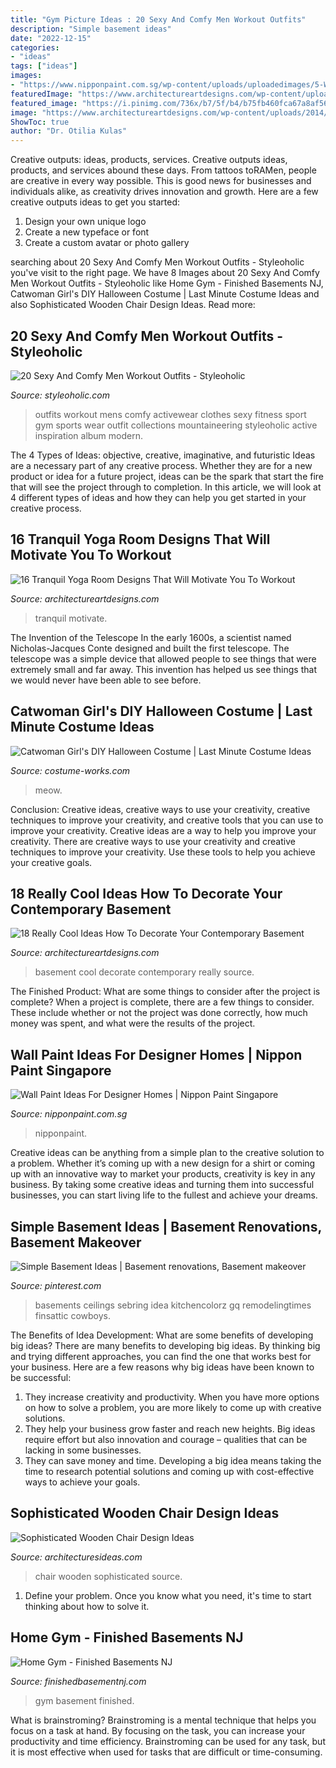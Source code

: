 ```yaml
---
title: "Gym Picture Ideas : 20 Sexy And Comfy Men Workout Outfits"
description: "Simple basement ideas"
date: "2022-12-15"
categories:
- "ideas"
tags: ["ideas"]
images:
- "https://www.nipponpaint.com.sg/wp-content/uploads/uploadedimages/5-Wall-Paint-Ideas-For-the-Ultimate-Designer-Home.jpg"
featuredImage: "https://www.architectureartdesigns.com/wp-content/uploads/2014/11/16-Tranquil-Yoga-Room-Designs-That-Will-Motivate-You-To-Workout-14.jpg"
featured_image: "https://i.pinimg.com/736x/b7/5f/b4/b75fb460fca67a8af5648fede356a198.jpg"
image: "https://www.architectureartdesigns.com/wp-content/uploads/2014/11/16-Tranquil-Yoga-Room-Designs-That-Will-Motivate-You-To-Workout-14.jpg"
ShowToc: true
author: "Dr. Otilia Kulas"
---
```



Creative outputs: ideas, products, services.
Creative outputs ideas, products, and services abound these days. From tattoos toRAMen, people are creative in every way possible. This is good news for businesses and individuals alike, as creativity drives innovation and growth. Here are a few creative outputs ideas to get you started:
1. Design your own unique logo
2. Create a new typeface or font
3. Create a custom avatar or photo gallery

	

		
searching about 20 Sexy And Comfy Men Workout Outfits - Styleoholic you've visit to the right page. We have 8 Images about 20 Sexy And Comfy Men Workout Outfits - Styleoholic like Home Gym - Finished Basements NJ, Catwoman Girl&#039;s DIY Halloween Costume | Last Minute Costume Ideas and also Sophisticated Wooden Chair Design Ideas. Read more:
		
    
## 20 Sexy And Comfy Men Workout Outfits - Styleoholic

<img loading=lazy src="https://i.styleoholic.com/2016/02/sexy-and-comfy-men-workout-outfits-17.jpg" onerror="this.onerror=null;this.src='https://tse4.mm.bing.net/th?id=OIP.bqCpIEQChQ6cd567qnRX5gHaM2&amp;pid=15.1';" alt="20 Sexy And Comfy Men Workout Outfits - Styleoholic">

_Source: styleoholic.com_

>outfits workout mens comfy activewear clothes sexy fitness sport gym sports wear outfit collections mountaineering styleoholic active inspiration album modern. 

	

The 4 Types of Ideas: objective, creative, imaginative, and futuristic
Ideas are a necessary part of any creative process. Whether they are for a new product or idea for a future project, ideas can be the spark that start the fire that will see the project through to completion. In this article, we will look at 4 different types of ideas and how they can help you get started in your creative process.

    
## 16 Tranquil Yoga Room Designs That Will Motivate You To Workout

<img loading=lazy src="https://www.architectureartdesigns.com/wp-content/uploads/2014/11/16-Tranquil-Yoga-Room-Designs-That-Will-Motivate-You-To-Workout-14.jpg" onerror="this.onerror=null;this.src='https://tse2.mm.bing.net/th?id=OIP.9XO7WGdKW4f2VF0TF0A8xwHaE8&amp;pid=15.1';" alt="16 Tranquil Yoga Room Designs That Will Motivate You To Workout">

_Source: architectureartdesigns.com_

>tranquil motivate. 

	

The Invention of the Telescope
In the early 1600s, a scientist named Nicholas-Jacques Conte designed and built the first telescope. The telescope was a simple device that allowed people to see things that were extremely small and far away. This invention has helped us see things that we would never have been able to see before.

    
## Catwoman Girl&#039;s DIY Halloween Costume | Last Minute Costume Ideas

<img loading=lazy src="https://photos.costume-works.com/full/catwoman19.jpg" onerror="this.onerror=null;this.src='https://tse3.mm.bing.net/th?id=OIP.pdwjhHSbkCsZYerJYBKJDwHaKY&amp;pid=15.1';" alt="Catwoman Girl&#039;s DIY Halloween Costume | Last Minute Costume Ideas">

_Source: costume-works.com_

>meow. 

	

Conclusion: Creative ideas, creative ways to use your creativity, creative techniques to improve your creativity, and creative tools that you can use to improve your creativity.
Creative ideas are a way to help you improve your creativity. There are creative ways to use your creativity and creative techniques to improve your creativity. Use these tools to help you achieve your creative goals.

    
## 18 Really Cool Ideas How To Decorate Your Contemporary Basement

<img loading=lazy src="https://www.architectureartdesigns.com/wp-content/uploads/2015/11/936-630x419.jpg" onerror="this.onerror=null;this.src='https://tse3.mm.bing.net/th?id=OIP.kQtYeUrqCKXcU6KbUhLBmQHaE7&amp;pid=15.1';" alt="18 Really Cool Ideas How To Decorate Your Contemporary Basement">

_Source: architectureartdesigns.com_

>basement cool decorate contemporary really source. 

	

The Finished Product: What are some things to consider after the project is complete?
When a project is complete, there are a few things to consider. These include whether or not the project was done correctly, how much money was spent, and what were the results of the project.

    
## Wall Paint Ideas For Designer Homes | Nippon Paint Singapore

<img loading=lazy src="https://www.nipponpaint.com.sg/wp-content/uploads/uploadedimages/5-Wall-Paint-Ideas-For-the-Ultimate-Designer-Home.jpg" onerror="this.onerror=null;this.src='https://tse3.mm.bing.net/th?id=OIP.MQWzjWaRrAZQrR6E4nPRRwHaD4&amp;pid=15.1';" alt="Wall Paint Ideas For Designer Homes | Nippon Paint Singapore">

_Source: nipponpaint.com.sg_

>nipponpaint. 

	

Creative ideas can be anything from a simple plan to the creative solution to a problem. Whether it’s coming up with a new design for a shirt or coming up with an innovative way to market your products, creativity is key in any business. By taking some creative ideas and turning them into successful businesses, you can start living life to the fullest and achieve your dreams.

    
## Simple Basement Ideas | Basement Renovations, Basement Makeover

<img loading=lazy src="https://i.pinimg.com/736x/b7/5f/b4/b75fb460fca67a8af5648fede356a198.jpg" onerror="this.onerror=null;this.src='https://tse4.mm.bing.net/th?id=OIP.LxjgFzNXxyW5ttGD5e7sYgHaJ4&amp;pid=15.1';" alt="Simple Basement Ideas | Basement renovations, Basement makeover">

_Source: pinterest.com_

>basements ceilings sebring idea kitchencolorz gq remodelingtimes finsattic cowboys. 

	

The Benefits of Idea Development: What are some benefits of developing big ideas?
There are many benefits to developing big ideas. By thinking big and trying different approaches, you can find the one that works best for your business. Here are a few reasons why big ideas have been known to be successful: 
1. They increase creativity and productivity. When you have more options on how to solve a problem, you are more likely to come up with creative solutions. 
2. They help your business grow faster and reach new heights. Big ideas require effort but also innovation and courage – qualities that can be lacking in some businesses. 
3. They can save money and time. Developing a big idea means taking the time to research potential solutions and coming up with cost-effective ways to achieve your goals.

    
## Sophisticated Wooden Chair Design Ideas

<img loading=lazy src="http://architecturesideas.com/wp-content/uploads/2017/05/05-28.jpg" onerror="this.onerror=null;this.src='https://tse2.mm.bing.net/th?id=OIP.RI6-yYdI7DLAem3n280uuQHaJ3&amp;pid=15.1';" alt="Sophisticated Wooden Chair Design Ideas">

_Source: architecturesideas.com_

>chair wooden sophisticated source. 

	

1. Define your problem. Once you know what you need, it's time to start thinking about how to solve it. 

    
## Home Gym - Finished Basements NJ

<img loading=lazy src="https://finishedbasementnj.com/wp-content/uploads/2018/12/IMG_2918-scaled.jpg" onerror="this.onerror=null;this.src='https://tse4.mm.bing.net/th?id=OIP.n3OtyuaK8peHM549uBjY4wHaJ4&amp;pid=15.1';" alt="Home Gym - Finished Basements NJ">

_Source: finishedbasementnj.com_

>gym basement finished. 

	

What is brainstroming? Brainstroming is a mental technique that helps you focus on a task at hand. By focusing on the task, you can increase your productivity and time efficiency. Brainstroming can be used for any task, but it is most effective when used for tasks that are difficult or time-consuming.


